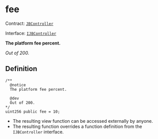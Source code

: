 # fee

Contract: [`JBController`](broken-reference)​‌

Interface: [`IJBController`](../../../../interfaces/ijbcontroller.md)

**The platform fee percent.**

_Out of 200._

## Definition

```solidity
/** 
  @notice 
  The platform fee percent.

  @dev 
  Out of 200.
*/
uint256 public fee = 10;
```

* The resulting view function can be accessed externally by anyone.
* The resulting function overrides a function definition from the `IJBController` interface.
